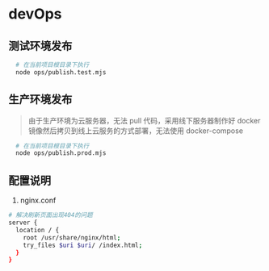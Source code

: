 # devOps

## 测试环境发布

```sh
  # 在当前项目根目录下执行
  node ops/publish.test.mjs
```

## 生产环境发布

> 由于生产环境为云服务器，无法 pull 代码，采用线下服务器制作好 docker 镜像然后拷贝到线上云服务的方式部署，无法使用 docker-compose

```sh
  # 在当前项目根目录下执行
  node ops/publish.prod.mjs
```

## 配置说明

1. nginx.conf

```sh
# 解决刷新页面出现404的问题
server {
  location / {
    root /usr/share/nginx/html;
    try_files $uri $uri/ /index.html;
  }
}
```
